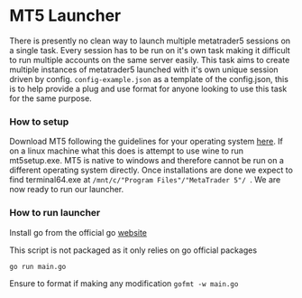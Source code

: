 # MT5 Launcher
There is presently no clean way to launch multiple metatrader5 sessions on a single task. Every session has to be run on it's own task making it difficult to run multiple accounts on the same server easily. This task aims to create multiple instances of metatrader5 launched with it's own unique session driven by config. `config-example.json` as a template of the config.json, this is to help provide a plug and use format for anyone looking to use this task for the same purpose.   

### How to setup   
Download MT5 following the guidelines for your operating system [here](https://www.metatrader5.com/en/download). If on a linux machine what this does is attempt to use wine to run mt5setup.exe. MT5 is native to windows and therefore cannot be run on a different operating system directly. Once installations are done we expect to find terminal64.exe at `/mnt/c/"Program Files"/"MetaTrader 5"/ `. We are now ready to run our launcher.

### How to run launcher   
Install go from the official go [website](https://go.dev/doc/install)   

This script is not packaged as it only relies on go official packages
```
go run main.go
```   
Ensure to format if making any modification `gofmt -w main.go`
